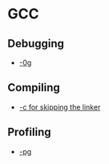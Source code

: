 # GCC

## Debugging

- [-0g](compilers/gcc/0g.md)

## Compiling

- [-c for skipping the linker](compilers/gcc/c_flag.md)

## Profiling

- [-pg](compilers/gcc/pg.md)
